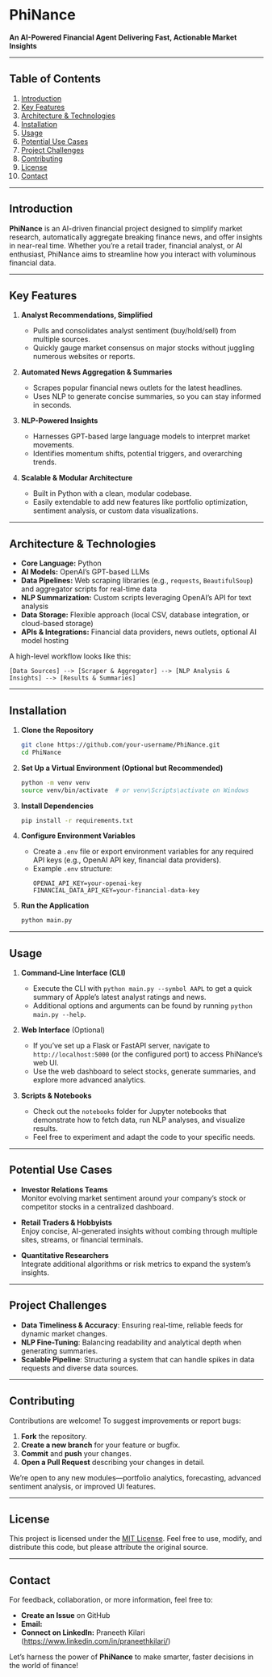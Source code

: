# PhiNance

**An AI-Powered Financial Agent Delivering Fast, Actionable Market Insights**

---

## Table of Contents

1. [Introduction](#introduction)  
2. [Key Features](#key-features)  
3. [Architecture & Technologies](#architecture--technologies)  
4. [Installation](#installation)  
5. [Usage](#usage)  
6. [Potential Use Cases](#potential-use-cases)  
7. [Project Challenges](#project-challenges)  
8. [Contributing](#contributing)  
9. [License](#license)  
10. [Contact](#contact)

---

## Introduction

**PhiNance** is an AI-driven financial project designed to simplify market research, automatically aggregate breaking finance news, and offer insights in near-real time. Whether you’re a retail trader, financial analyst, or AI enthusiast, PhiNance aims to streamline how you interact with voluminous financial data.

---

## Key Features

1. **Analyst Recommendations, Simplified**  
   - Pulls and consolidates analyst sentiment (buy/hold/sell) from multiple sources.  
   - Quickly gauge market consensus on major stocks without juggling numerous websites or reports.

2. **Automated News Aggregation & Summaries**  
   - Scrapes popular financial news outlets for the latest headlines.  
   - Uses NLP to generate concise summaries, so you can stay informed in seconds.

3. **NLP-Powered Insights**  
   - Harnesses GPT-based large language models to interpret market movements.  
   - Identifies momentum shifts, potential triggers, and overarching trends.

4. **Scalable & Modular Architecture**  
   - Built in Python with a clean, modular codebase.  
   - Easily extendable to add new features like portfolio optimization, sentiment analysis, or custom data visualizations.

---

## Architecture & Technologies

- **Core Language:** Python  
- **AI Models:** OpenAI’s GPT-based LLMs  
- **Data Pipelines:** Web scraping libraries (e.g., `requests`, `BeautifulSoup`) and aggregator scripts for real-time data  
- **NLP Summarization:** Custom scripts leveraging OpenAI’s API for text analysis  
- **Data Storage:** Flexible approach (local CSV, database integration, or cloud-based storage)  
- **APIs & Integrations:** Financial data providers, news outlets, optional AI model hosting  

A high-level workflow looks like this:

```
[Data Sources] --> [Scraper & Aggregator] --> [NLP Analysis & Insights] --> [Results & Summaries]
```

---

## Installation

1. **Clone the Repository**  
   ```bash
   git clone https://github.com/your-username/PhiNance.git
   cd PhiNance
   ```

2. **Set Up a Virtual Environment (Optional but Recommended)**  
   ```bash
   python -m venv venv
   source venv/bin/activate  # or venv\Scripts\activate on Windows
   ```

3. **Install Dependencies**  
   ```bash
   pip install -r requirements.txt
   ```

4. **Configure Environment Variables**  
   - Create a `.env` file or export environment variables for any required API keys (e.g., OpenAI API key, financial data providers).  
   - Example `.env` structure:
     ```
     OPENAI_API_KEY=your-openai-key
     FINANCIAL_DATA_API_KEY=your-financial-data-key
     ```

5. **Run the Application**  
   ```bash
   python main.py
   ```

---

## Usage

1. **Command-Line Interface (CLI)**  
   - Execute the CLI with `python main.py --symbol AAPL` to get a quick summary of Apple’s latest analyst ratings and news.  
   - Additional options and arguments can be found by running `python main.py --help`.

2. **Web Interface** (Optional)  
   - If you’ve set up a Flask or FastAPI server, navigate to `http://localhost:5000` (or the configured port) to access PhiNance’s web UI.  
   - Use the web dashboard to select stocks, generate summaries, and explore more advanced analytics.

3. **Scripts & Notebooks**  
   - Check out the `notebooks` folder for Jupyter notebooks that demonstrate how to fetch data, run NLP analyses, and visualize results.  
   - Feel free to experiment and adapt the code to your specific needs.

---

## Potential Use Cases

- **Investor Relations Teams**  
  Monitor evolving market sentiment around your company’s stock or competitor stocks in a centralized dashboard.

- **Retail Traders & Hobbyists**  
  Enjoy concise, AI-generated insights without combing through multiple sites, streams, or financial terminals.

- **Quantitative Researchers**  
  Integrate additional algorithms or risk metrics to expand the system’s insights.

---

## Project Challenges

- **Data Timeliness & Accuracy**: Ensuring real-time, reliable feeds for dynamic market changes.  
- **NLP Fine-Tuning**: Balancing readability and analytical depth when generating summaries.  
- **Scalable Pipeline**: Structuring a system that can handle spikes in data requests and diverse data sources.

---

## Contributing

Contributions are welcome! To suggest improvements or report bugs:

1. **Fork** the repository.  
2. **Create a new branch** for your feature or bugfix.  
3. **Commit** and **push** your changes.  
4. **Open a Pull Request** describing your changes in detail.

We’re open to any new modules—portfolio analytics, forecasting, advanced sentiment analysis, or improved UI features.

---

## License

This project is licensed under the [MIT License](LICENSE). Feel free to use, modify, and distribute this code, but please attribute the original source.

---

## Contact

For feedback, collaboration, or more information, feel free to:

- **Create an Issue** on GitHub  
- **Email:**
- **Connect on LinkedIn:** Praneeth Kilari (https://www.linkedin.com/in/praneethkilari/)  

Let’s harness the power of **PhiNance** to make smarter, faster decisions in the world of finance!  
